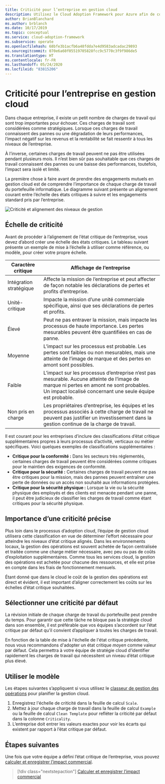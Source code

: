```yaml
---
title: Criticité pour l’entreprise en gestion cloud
description: Utilisez le Cloud Adoption Framework pour Azure afin de comprendre la criticité de la charge de travail et d’éviter tout impact négatif sur le chiffre d’affaires et la rentabilité.
author: BrianBlanchard
ms.author: brblanch
ms.date: 10/17/2019
ms.topic: conceptual
ms.service: cloud-adoption-framework
ms.subservice: operate
ms.openlocfilehash: 68bfe3b1acfb6a48fdda7e4d9583adcadac29893
ms.sourcegitcommit: 070e6a60f05519705828fcc9c5770c3f9f986de5
ms.translationtype: HT
ms.contentlocale: fr-FR
ms.lasthandoff: 05/24/2020
ms.locfileid: "83815206"
---
```

# <a name="business-criticality-in-cloud-management"></a>Criticité pour l’entreprise en gestion cloud

Dans chaque entreprise, il existe un petit nombre de charges de travail qui sont trop importantes pour échouer. Ces charges de travail sont considérées comme stratégiques. Lorsque ces charges de travail connaissent des pannes ou une dégradation de leurs performances, l’impact négatif sur les revenus et la rentabilité se fait ressentir à tous les niveaux de l’entreprise.

À l’inverse, certaines charges de travail peuvent ne pas être utilisées pendant plusieurs mois. Il n’est bien sûr pas souhaitable que ces charges de travail connaissent des pannes ou une baisse des performances, toutefois, l’impact sera isolé et limité.

La première chose à faire avant de prendre des engagements mutuels en gestion cloud est de comprendre l’importance de chaque charge de travail du portefeuille informatique. Le diagramme suivant présente un alignement courant entre l’échelle des états critiques à suivre et les engagements standard pris par l’entreprise.

![Criticité et alignement des niveaux de gestion](../../_images/manage/cloud-criticality-alignment.png)

## <a name="criticality-scale"></a>Échelle de criticité

Avant de procéder à l’alignement de l’état critique de l’entreprise, vous devez d’abord créer une échelle des états critiques. Le tableau suivant présente un exemple de mise à l’échelle à utiliser comme référence, ou modèle, pour créer votre propre échelle.

| Caractère critique | Affichage de l’entreprise |
| --------- | --------- |
| Intégration stratégique |  Affecte la mission de l’entreprise et peut affecter de façon notable les déclarations de pertes et profits d’entreprise. |
| Unité-critique | Impacte la mission d’une unité commerciale spécifique, ainsi que ses déclarations de pertes et profits. |
| Élevé | Peut ne pas entraver la mission, mais impacte les processus de haute importance. Les pertes mesurables peuvent être quantifiées en cas de panne. |
| Moyenne | L’impact sur les processus est probable. Les pertes sont faibles ou non mesurables, mais une atteinte de l’image de marque et des pertes en amont sont possibles. |
| Faible | L’impact sur les processus d’entreprise n’est pas mesurable. Aucune atteinte de l’image de marque ni pertes en amont ne sont probables. Un impact localisé concernant une seule équipe est probable. |
| Non pris en charge | Les propriétaires d’entreprise, les équipes et les processus associés à cette charge de travail ne peuvent pas justifier un investissement dans la gestion continue de la charge de travail. |

Il est courant pour les entreprises d’inclure des classifications d’état critique supplémentaires propres à leurs processus d’activité, verticaux ou métier spécifiques. Voici quelques exemples de classifications supplémentaires :

- **Critique pour la conformité :** Dans les secteurs très réglementés, certaines charges de travail peuvent être considérées comme critiques pour le maintien des exigences de conformité.
- **Critique pour la sécurité :** Certaines charges de travail peuvent ne pas être critiques pour la mission, mais des pannes peuvent entraîner une perte de données ou un accès non souhaité aux informations protégées.
- **Critique pour la sécurité physique :** Lorsque la vie ou la sécurité physique des employés et des clients est menacée pendant une panne, il peut être judicieux de classifier les charges de travail comme étant critiques pour la sécurité physique.

## <a name="importance-of-accurate-criticality"></a>Importance d’une criticité précise

Plus loin dans le processus d’adoption cloud, l’équipe de gestion cloud utilisera cette classification en vue de déterminer l’effort nécessaire pour atteindre les niveaux d’état critique alignés. Dans les environnements locaux, la gestion des opérations est souvent achetée de façon centralisée et traitée comme une charge métier nécessaire, avec peu ou pas de coûts d’exploitation supplémentaires. Comme tous les services cloud, la gestion des opérations est achetée pour chacune des ressources, et elle est prise en compte dans les frais de fonctionnement mensuels.

Étant donné que dans le cloud le coût de la gestion des opérations est direct et évident, il est important d’aligner correctement les coûts sur les échelles d’état critique souhaitées.

## <a name="select-a-default-criticality"></a>Sélectionner une criticité par défaut

La révision initiale de chaque charge de travail du portefeuille peut prendre du temps. Pour garantir que cette tâche ne bloque pas la stratégie cloud dans son ensemble, il est préférable que vos équipes s’accordent sur l’état critique par défaut qu’il convient d’appliquer à toutes les charges de travail.

En fonction de la table de mise à l'échelle de l'état critique précédente, nous vous recommandons d'adopter un état critique _moyen_ comme valeur par défaut. Cela permettra à votre équipe de stratégie cloud d’identifier rapidement les charges de travail qui nécessitent un niveau d’état critique plus élevé.

## <a name="use-the-template"></a>Utiliser le modèle

Les étapes suivantes s’appliquent si vous utilisez le [classeur de gestion des opérations](https://raw.githubusercontent.com/Microsoft/CloudAdoptionFramework/master/manage/opsmanagementworkbook.xlsx) pour planifier la gestion cloud.

1. Enregistrez l'échelle de criticité dans la feuille de calcul `Scale`.
2. Mettez à jour chaque charge de travail dans la feuille de calcul `Example` ​​ou la feuille de calcul `Clean Template` pour refléter la criticité par défaut dans la colonne `Criticality`.
3. L’entreprise doit entrer les valeurs exactes pour voir les écarts qui existent par rapport à l’état critique par défaut.

## <a name="next-steps"></a>Étapes suivantes

Une fois que votre équipe a défini l’état critique de l’entreprise, vous pouvez [calculer et enregistrer l’impact commercial](./impact.md).

> [!div class="nextstepaction"]
> [Calculer et enregistrer l’impact commercial](./impact.md)
